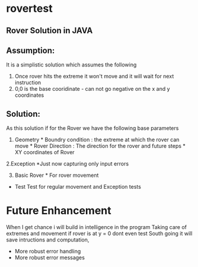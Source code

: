 # rovertest
Rover Solution in JAVA
------------------------

Assumption:
-----------
It is a simplistic solution which assumes the following 
1) Once rover hits the extreme it won't move and it will wait for next instruction 
2) 0,0 is the base cooridinate - can not go negative on the x and y coordinates 


Solution:
--------
As this solution if for the Rover we have the following base parameters 

 1. Geometry
		* Boundry condition : the extreme at  which the rover can move 
		* Rover Direction : The direction for the rover and future steps 
		* XY coordinates of Rover 
		
 2.Exception 
 		*Just now capturing only input errors 
 		
 3. Basic Rover 
 	 	* For rover movement 
 	 	
  * Test
  	Test for regular movement and Exception tests
  	
 Future Enhancement
 ==================
 
When I get chance i will build in intelligence in the program 
Taking care of extremes and movement if rover is at y = 0 dont even test South going it will save intructions and computation,

* More robust error handling 
* More robust error messages


